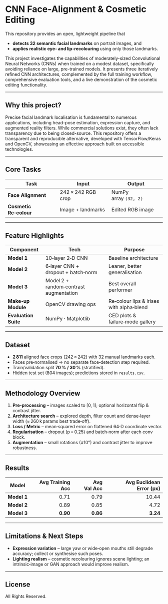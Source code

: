 # CNN Face‑Alignment & Cosmetic Editing

This repository provides an open, lightweight pipeline that
* **detects 32 semantic facial landmarks** on portrait images, and
* **applies realistic eye‑ and lip‑recolouring** using only those landmarks.

This project investigates the capabilities of moderately-sized Convolutional Neural Networks (CNNs) when trained on a modest dataset, specifically avoiding reliance on large, pre-trained models. It presents three iteratively refined CNN architectures, complemented by the full training workflow, comprehensive evaluation tools, and a live demonstration of the cosmetic editing functionality.

---
## Why this project?
Precise facial landmark localisation is fundamental to numerous applications, including head-pose estimation, expression capture, and augmented reality filters. While commercial solutions exist, they often lack transparency due to being closed-source. This repository offers a transparent and reproducible alternative, developed with TensorFlow/Keras and OpenCV, showcasing an effective approach built on accessible technologies.

---
## Core Tasks
| Task | Input | Output |
|------|-------|--------|
| **Face Alignment** | 242 × 242 RGB crop | NumPy array `(32, 2)` |
| **Cosmetic Re‑colour** | Image + landmarks | Edited RGB image |

---
## Feature Highlights
| Component | Tech | Purpose |
|-----------|------|---------|
| **Model 1** | 10‑layer 2‑D CNN | Baseline architecture |
| **Model 2** | 6‑layer CNN + dropout + batch‑norm | Leaner, better generalisation |
| **Model 3** | Model 2 + random‑contrast augmentation | Best overall performer |
| **Make‑up Module** | OpenCV drawing ops | Re‑colour lips & irises with alpha‑blend |
| **Evaluation Suite** | NumPy · Matplotlib | CED plots & failure‑mode gallery |

---
## Dataset
* **2 811** aligned face crops (242 × 242) with 32 manual landmarks each.
* Faces pre‑normalised ⇒ no separate face‑detection step required.
* Train/validation split **70 % / 30 %** (stratified).
* Hidden test set (804 images); predictions stored in `results.csv`.

---
## Methodology Overview
1. **Pre‑processing** – images scaled to [0, 1]; optional horizontal flip & contrast jitter.
2. **Architecture search** – explored depth, filter count and dense‑layer width (≈ 260 k params best trade‑off).
3. **Loss / Metric** – mean‑squared error on flattened 64‑D coordinate vector.
4. **Regularisation** – dropout (p = 0.25) and batch‑norm after each conv block.
5. **Augmentation** – small rotations (±10°) and contrast jitter to improve robustness.

---
## Results
| Model | Avg Training Acc | Avg Val Acc | Avg Euclidean Error (px) |
|-------|----------------:|-----------:|-------------------------:|
| **Model 1** | 0.71 | 0.79 | 10.44 |
| **Model 2** | 0.89 | 0.85 | 4.72 |
| **Model 3** | **0.90** | **0.86** | **3.24** |

---
## Limitations & Next Steps
* **Expression variation** – large yaw or wide‑open mouths still degrade accuracy; collect or synthesise such poses.
* **Lighting realism** – cosmetic recolouring ignores scene lighting; an intrinsic‑image or GAN approach would improve realism.

---
## License
All Rights Reserved.

